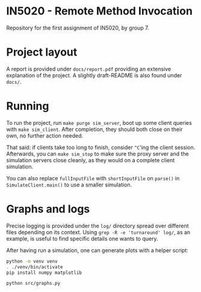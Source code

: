 
# IN5020 - Remote Method Invocation

Repository for the first assignment of IN5020, by group 7.

# Project layout
A report is provided under `docs/report.pdf` providing an extensive explanation of the project. A slightly draft-README is also found under `docs/`.

# Running

To run the project, run `make purge sim_server`, boot up some client queries with `make sim_client`. After completion, they should both close on their own, no further action needed.

That said: if clients take too long to finish, consider `^C`'ing the client session. Afterwards, you can `make sim_stop` to make sure the proxy server and the simulation servers close cleanly, as they would on a complete client simulation.

You can also replace `fullInputFile` with `shortInputFile` on `parse()` in `SimulateClient.main()` to use a smaller simulation.

# Graphs and logs

Precise logging is provided under the `log/` directory spread over different files depending on its context. Using `grep -R -e 'turnaround' log/`, as an example, is useful to find specific details one wants to query.

After having run a simulation, one can generate plots with a helper script:
```sh
python -m venv venv
. ./venv/bin/activate
pip install numpy matplotlib

python src/graphs.py
```
